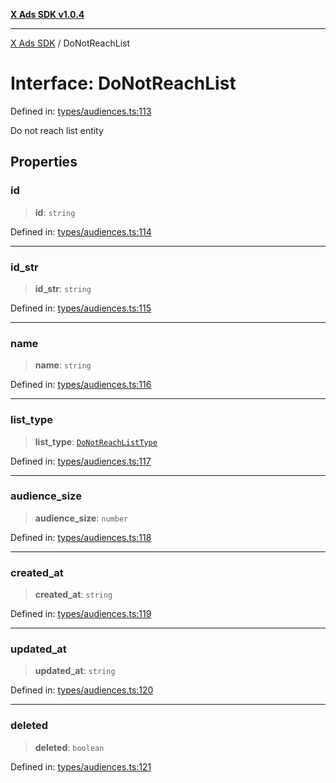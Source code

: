 [**X Ads SDK v1.0.4**](../README.md)

***

[X Ads SDK](../globals.md) / DoNotReachList

# Interface: DoNotReachList

Defined in: [types/audiences.ts:113](https://github.com/kage1020/x-ads-sdk/blob/main/src/types/audiences.ts#L113)

Do not reach list entity

## Properties

### id

> **id**: `string`

Defined in: [types/audiences.ts:114](https://github.com/kage1020/x-ads-sdk/blob/main/src/types/audiences.ts#L114)

***

### id\_str

> **id\_str**: `string`

Defined in: [types/audiences.ts:115](https://github.com/kage1020/x-ads-sdk/blob/main/src/types/audiences.ts#L115)

***

### name

> **name**: `string`

Defined in: [types/audiences.ts:116](https://github.com/kage1020/x-ads-sdk/blob/main/src/types/audiences.ts#L116)

***

### list\_type

> **list\_type**: [`DoNotReachListType`](../type-aliases/DoNotReachListType.md)

Defined in: [types/audiences.ts:117](https://github.com/kage1020/x-ads-sdk/blob/main/src/types/audiences.ts#L117)

***

### audience\_size

> **audience\_size**: `number`

Defined in: [types/audiences.ts:118](https://github.com/kage1020/x-ads-sdk/blob/main/src/types/audiences.ts#L118)

***

### created\_at

> **created\_at**: `string`

Defined in: [types/audiences.ts:119](https://github.com/kage1020/x-ads-sdk/blob/main/src/types/audiences.ts#L119)

***

### updated\_at

> **updated\_at**: `string`

Defined in: [types/audiences.ts:120](https://github.com/kage1020/x-ads-sdk/blob/main/src/types/audiences.ts#L120)

***

### deleted

> **deleted**: `boolean`

Defined in: [types/audiences.ts:121](https://github.com/kage1020/x-ads-sdk/blob/main/src/types/audiences.ts#L121)
